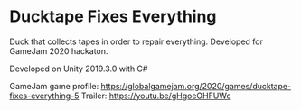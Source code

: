 # Ducktape Fixes Everything
Duck that collects tapes in order to repair everything. Developed for GameJam 2020 hackaton.

Developed on Unity 2019.3.0 with C#

GameJam game profile: https://globalgamejam.org/2020/games/ducktape-fixes-everything-5
Trailer: https://youtu.be/gHgoeOHFUWc
